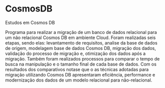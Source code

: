 # CosmosDB
Estudos em Cosmos DB

Programa para realizar a migração de um banco de dados relacional para um não relacional Cosmos DB em ambiente Cloud. Foram realizadas seis etapas, sendo elas: levantamento de requisitos, analise da base de dados de origem, modelagem base de dados Cosmos DB, migração dos dados, validação do processo de migração e, otimização dos dados após a migração. Também foram realizados processos para comparar o tempo de busca na manipulação e o tamanho final de cada base de dados. Com os resultados dos comparativos nota­se que o as técnicas adotadas para migração utilizando Cosmos DB apresentaram eficiência, performance e modernização dos dados de um modelo relacional para não-relacional.
